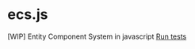 # ecs.js
[WIP] Entity Component System in javascript
[Run tests](https://yannprada.github.io/ecs.js/SpecRunner.html)
